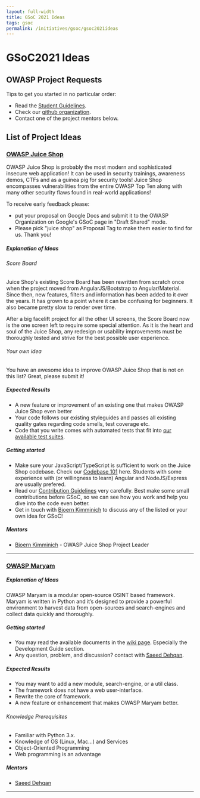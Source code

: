```yaml
---
layout: full-width
title: GSoC 2021 Ideas
tags: gsoc
permalink: /initiatives/gsoc/gsoc2021ideas
---
```


# GSoC2021 Ideas

<!-- Template: Use a format like below to add your project:
### [Project Name]

##### [Explanation of Ideas]

##### [Expected Results]

##### [Getting Started]

##### [Mentors]
-->

## OWASP Project Requests

Tips to get you started in no particular order:
- Read the
  [Student Guidelines](gsoc2021).
- Check our
  [github organization](https://github.com/OWASP).
- Contact one of the project mentors below.

## List of Project Ideas

### [OWASP Juice Shop](https://owasp-juice.shop)

OWASP Juice Shop is probably the most modern and sophisticated insecure
web application! It can be used in security trainings, awareness demos,
CTFs and as a guinea pig for security tools! Juice Shop encompasses
vulnerabilities from the entire OWASP Top Ten along with many other
security flaws found in real-world applications!

To receive early feedback please:
- put your proposal on Google Docs and submit it to the OWASP
  Organization on Google's GSoC page in "Draft Shared" mode.
- Please pick "juice shop" as Proposal Tag to make them easier to find
  for us. Thank you!

##### Explanation of Ideas

###### Score Board

Juice Shop's existing Score Board has been rewritten from scratch once
when the project moved from AngularJS/Bootstrap to Angular/Material.
Since then, new features, filters and information has been added to it
over the years. It has grown to a point where it can be confusing for
beginners. It also became pretty slow to render over time.

After a big facelift project for all the other UI screens, the Score
Board now is the one screen left to require some special attention. As
it is the heart and soul of the Juice Shop, any redesign or usability
improvements must be thoroughly tested and strive for the best possible
user experience.

###### Your own idea

You have an awesome idea to improve OWASP Juice Shop that is not on this
list? Great, please submit it!

##### Expected Results

* A new feature or improvement of an existing one that makes OWASP Juice
  Shop even better
* Your code follows our existing styleguides and passes all existing
  quality gates regarding code smells, test coverage etc.
* Code that you write comes with automated tests that fit into
  [our available test suites](https://pwning.owasp-juice.shop/part3/contribution.html#testing).

##### Getting started

* Make sure your JavaScript/TypeScript is sufficient to work on the
  Juice Shop codebase. Check our
  [Codebase 101](https://pwning.owasp-juice.shop/part3/codebase.html)
  here. Students with some experience with (or willingness to learn)
  Angular and NodeJS/Express are usually prefered.
* Read our
  [Contribution Guidelines](https://pwning.owasp-juice.shop/part3/contribution.html)
  very carefully. Best make some small contributions before GSoC, so we
  can see how you work and help you dive into the code even better.
* Get in touch with
  [Bjoern Kimminich](mailto:bjoern.kimminich@owasp.org) to discuss any
  of the listed or your own idea for GSoC!

##### Mentors

* [Bjoern Kimminich](mailto:bjoern.kimminich@owasp.org) - OWASP Juice
  Shop Project Leader

----


### [OWASP Maryam](https://github.com/saeeddhqan/maryam)

##### Explanation of Ideas
OWASP Maryam is a modular open-source OSINT based framework. Maryam is written in Python and it’s designed to provide a powerful environment to harvest data from open-sources and search-engines and collect data quickly and thoroughly.

##### Getting started

* You may read the available documents in the [wiki page](https://github.com/saeeddhqan/maryam/wiki). Especially the Development Guide section.
* Any question, problem, and discussion? contact with [Saeed Dehqan](mailto:saeed.dehghan@owasp.org).

##### Expected Results

* You may want to add a new module, search-engine, or a util class.
* The framework does not have a web user-interface.
* Rewrite the core of framework.
* A new feature or enhancement that makes OWASP Maryam better.

###### Knowledge Prerequisites

* Familiar with Python 3.x.
* Knowledge of OS (Linux, Mac...) and Services
* Object-Oriented Programming
* Web programming is an advantage

##### Mentors
* [Saeed Dehqan](mailto:saeed.dehghan@owasp.org)


----
